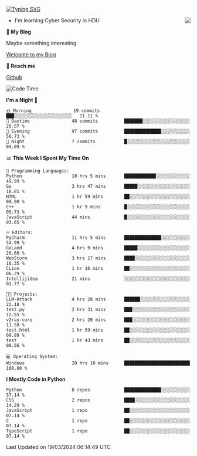 [![Typing SVG](https://readme-typing-svg.herokuapp.com?font=Fira+Code&pause=1000&random=false&width=450&height=60&lines=Hello+%F0%9F%91%8B%F0%9F%8F%BB;I'm+JBNRZ)](https://git.io/typing-svg)

<a href="#">
  <img align="right" src="https://github-readme-stats.vercel.app/api?username=JBNRZ&show_icons=true&bg_color=15,f2f7fd,E0EAFC" />
</a>

- I'm learning Cyber Security in HDU

 **🌱 My Blog**

Maybe something interesting

[Welcome to my Blog](https://jbnrz.com.cn/)

 **💬 Reach me** 

[Github](https://github.com/JBNRZ)


<!--START_SECTION:waka-->
![Code Time](http://img.shields.io/badge/Code%20Time-386%20hrs%2050%20mins-blue)

**I'm a Night 🦉** 

```text
🌞 Morning                19 commits          ███░░░░░░░░░░░░░░░░░░░░░░   11.11 % 
🌆 Daytime                48 commits          ███████░░░░░░░░░░░░░░░░░░   28.07 % 
🌃 Evening                97 commits          ██████████████░░░░░░░░░░░   56.73 % 
🌙 Night                  7 commits           █░░░░░░░░░░░░░░░░░░░░░░░░   04.09 % 
```


📊 **This Week I Spent My Time On** 

```text
💬 Programming Languages: 
Python                   10 hrs 5 mins       ████████████░░░░░░░░░░░░░   49.99 % 
Go                       3 hrs 47 mins       █████░░░░░░░░░░░░░░░░░░░░   18.81 % 
HTML                     1 hr 59 mins        ██░░░░░░░░░░░░░░░░░░░░░░░   09.90 % 
C++                      1 hr 9 mins         █░░░░░░░░░░░░░░░░░░░░░░░░   05.73 % 
JavaScript               44 mins             █░░░░░░░░░░░░░░░░░░░░░░░░   03.65 % 

🔥 Editors: 
PyCharm                  11 hrs 5 mins       ██████████████░░░░░░░░░░░   54.99 % 
GoLand                   4 hrs 9 mins        █████░░░░░░░░░░░░░░░░░░░░   20.60 % 
WebStorm                 3 hrs 17 mins       ████░░░░░░░░░░░░░░░░░░░░░   16.35 % 
CLion                    1 hr 16 mins        ██░░░░░░░░░░░░░░░░░░░░░░░   06.29 % 
Intellijidea             21 mins             ░░░░░░░░░░░░░░░░░░░░░░░░░   01.77 % 

🐱‍💻 Projects: 
LLM-Attack               4 hrs 28 mins       ██████░░░░░░░░░░░░░░░░░░░   22.18 % 
test.py                  2 hrs 31 mins       ███░░░░░░░░░░░░░░░░░░░░░░   12.55 % 
v2ray-core               2 hrs 20 mins       ███░░░░░░░░░░░░░░░░░░░░░░   11.58 % 
test.html                1 hr 59 mins        ██░░░░░░░░░░░░░░░░░░░░░░░   09.89 % 
test                     1 hr 43 mins        ██░░░░░░░░░░░░░░░░░░░░░░░   08.56 % 

💻 Operating System: 
Windows                  20 hrs 10 mins      █████████████████████████   100.00 % 
```

**I Mostly Code in Python** 

```text
Python                   8 repos             ██████████████░░░░░░░░░░░   57.14 % 
CSS                      2 repos             ████░░░░░░░░░░░░░░░░░░░░░   14.29 % 
JavaScript               1 repo              ██░░░░░░░░░░░░░░░░░░░░░░░   07.14 % 
C                        1 repo              ██░░░░░░░░░░░░░░░░░░░░░░░   07.14 % 
TypeScript               1 repo              ██░░░░░░░░░░░░░░░░░░░░░░░   07.14 % 
```




 Last Updated on 19/03/2024 06:14:49 UTC
<!--END_SECTION:waka-->
